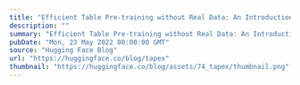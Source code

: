 ```yaml
---
title: "Efficient Table Pre-training without Real Data: An Introduction to TAPEX"
description: ""
summary: "Efficient Table Pre-training without Real Data: An Introduction to TAPEX In recent years, language m..."
pubDate: "Mon, 23 May 2022 00:00:00 GMT"
source: "Hugging Face Blog"
url: "https://huggingface.co/blog/tapex"
thumbnail: "https://huggingface.co/blog/assets/74_tapex/thumbnail.png"
---
```


